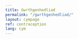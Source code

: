 ```yaml
---
title: Gwrthgenhedliad
permalink: "/gwrthgenhedliad/"
layout: cympage
ref: contraception
lang: cym
---
```


